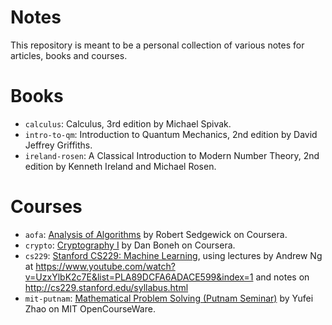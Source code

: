 Notes
======

This repository is meant to be a personal collection of various notes for
articles, books and courses.

# Books

* `calculus`: Calculus, 3rd edition by Michael Spivak.
* `intro-to-qm`: Introduction to Quantum Mechanics, 2nd edition by David
Jeffrey Griffiths.
* `ireland-rosen`: A Classical Introduction to Modern Number Theory, 2nd
edition by Kenneth Ireland and Michael Rosen.

# Courses

* `aofa`:
[Analysis of Algorithms](https://www.coursera.org/learn/analysis-of-algorithms)
by Robert Sedgewick on Coursera.
* `crypto`: [Cryptography I](https://www.coursera.org/learn/crypto) by Dan
Boneh on Coursera.
* `cs229`: [Stanford CS229: Machine Learning](http://cs229.stanford.edu/),
using lectures by Andrew Ng at
https://www.youtube.com/watch?v=UzxYlbK2c7E&list=PLA89DCFA6ADACE599&index=1 and
notes on http://cs229.stanford.edu/syllabus.html
* `mit-putnam`:
[Mathematical Problem Solving (Putnam Seminar)](https://ocw.mit.edu/courses/mathematics/18-a34-mathematical-problem-solving-putnam-seminar-fall-2018/index.htm)
by Yufei Zhao on MIT OpenCourseWare.
